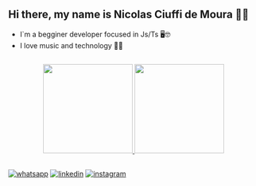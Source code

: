 ## Hi there, my name is Nicolas Ciuffi de Moura 👋🚀

- I`m a begginer developer focused in Js/Ts 🖥️🤓
- I love music and technology 🎵🤖
##
<div align="center">
  <a href="https://github.com/nickciuffi">
  <img height="180em" src="https://github-readme-stats.vercel.app/api?username=nickciuffi&show_icons=true&theme=dracula&include_all_commits=true&count_private=true&theme=tokyonight"/>
  <img height="180em" src="https://github-readme-stats.vercel.app/api/top-langs/?username=nickciuffi&layout=compact&langs_count=7&theme=tokyonight"/>
</div>

##

[![whatsapp](https://img.shields.io/badge/WhatsApp-25D366?style=for-the-badge&logo=whatsapp&logoColor=white)](https://contate.me/nickciuffi)
[![linkedin](https://img.shields.io/badge/LinkedIn-0077B5?style=for-the-badge&logo=linkedin&logoColor=white)](https://www.linkedin.com/in/nicolas-ciuffi-dev/)
[![instagram](https://img.shields.io/badge/Instagram-E4405F?style=for-the-badge&logo=instagram&logoColor=white)](https://www.instagram.com/nick_ciuffi_official/)
